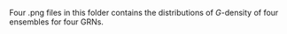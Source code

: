Four .png files in this folder contains the distributions of $G$-density of four ensembles for four GRNs.
